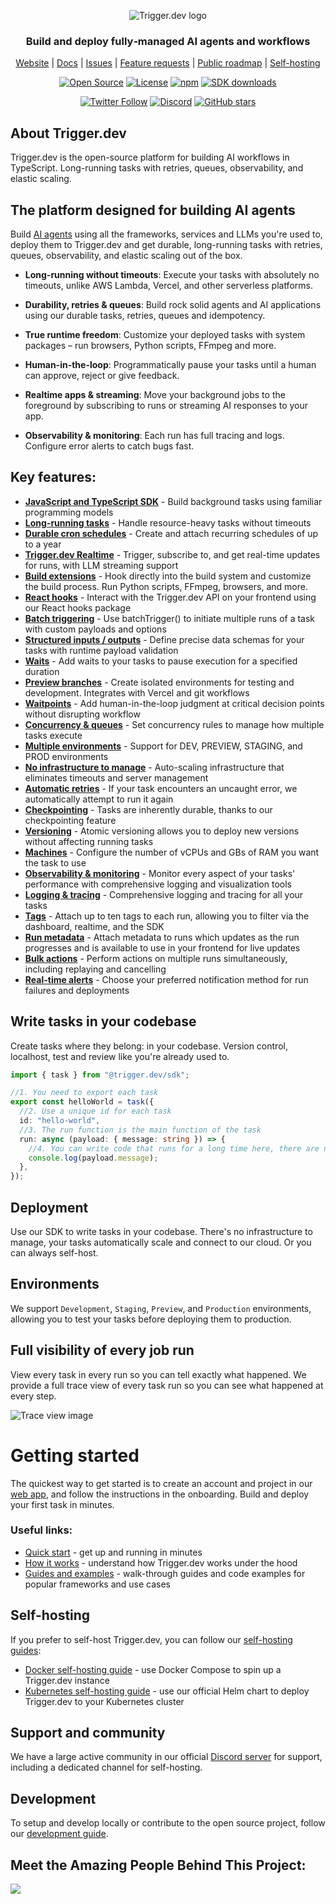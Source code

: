 <div align="center">

![Trigger.dev logo](https://content.trigger.dev/github-header-banner.jpg)

### Build and deploy fully‑managed AI agents and workflows

[Website](https://trigger.dev) | [Docs](https://trigger.dev/docs) | [Issues](https://github.com/triggerdotdev/trigger.dev/issues) | [Feature requests](https://triggerdev.featurebase.app/) | [Public roadmap](https://triggerdev.featurebase.app/roadmap) | [Self-hosting](https://trigger.dev/docs/self-hosting/overview)

[![Open Source](https://img.shields.io/badge/Open%20Source-%E2%9D%A4-red.svg)](https://github.com/triggerdotdev/trigger.dev)
[![License](https://img.shields.io/badge/license-Apache%202.0-blue.svg)](https://github.com/triggerdotdev/trigger.dev/blob/main/LICENSE)
[![npm](https://img.shields.io/npm/v/@trigger.dev/sdk.svg?label=npm)](https://www.npmjs.com/package/@trigger.dev/sdk)
[![SDK downloads](https://img.shields.io/npm/dm/@trigger.dev/sdk.svg?label=SDK%20downloads)](https://www.npmjs.com/package/@trigger.dev/sdk)

[![Twitter Follow](https://img.shields.io/twitter/follow/triggerdotdev?style=social)](https://twitter.com/triggerdotdev)
[![Discord](https://img.shields.io/discord/1066956501299777596?logo=discord&logoColor=white&color=7289da)](https://discord.gg/nkqV9xBYWy)
[![GitHub stars](https://img.shields.io/github/stars/triggerdotdev/trigger.dev?style=social)](https://github.com/triggerdotdev/trigger.dev)

</div>

## About Trigger.dev

Trigger.dev is the open-source platform for building AI workflows in TypeScript. Long-running tasks with retries, queues, observability, and elastic scaling.

## The platform designed for building AI agents

Build [AI agents](https://trigger.dev/product/ai-agents) using all the frameworks, services and LLMs you're used to, deploy them to Trigger.dev and get durable, long-running tasks with retries, queues, observability, and elastic scaling out of the box.

- **Long-running without timeouts**: Execute your tasks with absolutely no timeouts, unlike AWS Lambda, Vercel, and other serverless platforms.

- **Durability, retries & queues**: Build rock solid agents and AI applications using our durable tasks, retries, queues and idempotency.

- **True runtime freedom**: Customize your deployed tasks with system packages – run browsers, Python scripts, FFmpeg and more.

- **Human-in-the-loop**: Programmatically pause your tasks until a human can approve, reject or give feedback.

- **Realtime apps & streaming**: Move your background jobs to the foreground by subscribing to runs or streaming AI responses to your app.

- **Observability & monitoring**: Each run has full tracing and logs. Configure error alerts to catch bugs fast.

## Key features:

- **[JavaScript and TypeScript SDK](https://trigger.dev/docs/tasks/overview)** - Build background tasks using familiar programming models
- **[Long-running tasks](https://trigger.dev/docs/runs/max-duration)** - Handle resource-heavy tasks without timeouts
- **[Durable cron schedules](https://trigger.dev/docs/tasks/scheduled#scheduled-tasks-cron)** - Create and attach recurring schedules of up to a year
- **[Trigger.dev Realtime](https://trigger.dev/docs/realtime/overview)** - Trigger, subscribe to, and get real-time updates for runs, with LLM streaming support
- **[Build extensions](https://trigger.dev/docs/config/extensions/overview#build-extensions)** - Hook directly into the build system and customize the build process. Run Python scripts, FFmpeg, browsers, and more.
- **[React hooks](https://trigger.dev/docs/frontend/react-hooks#react-hooks)** - Interact with the Trigger.dev API on your frontend using our React hooks package
- **[Batch triggering](https://trigger.dev/docs/triggering#tasks-batchtrigger)** - Use batchTrigger() to initiate multiple runs of a task with custom payloads and options
- **[Structured inputs / outputs](https://trigger.dev/docs/tasks/schemaTask#schematask)** - Define precise data schemas for your tasks with runtime payload validation
- **[Waits](https://trigger.dev/docs/wait)** - Add waits to your tasks to pause execution for a specified duration
- **[Preview branches](https://trigger.dev/docs/deployment/preview-branches)** - Create isolated environments for testing and development. Integrates with Vercel and git workflows
- **[Waitpoints](https://trigger.dev/docs/wait-for-token#wait-for-token)** - Add human-in-the-loop judgment at critical decision points without disrupting workflow
- **[Concurrency & queues](https://trigger.dev/docs/queue-concurrency#concurrency-and-queues)** - Set concurrency rules to manage how multiple tasks execute
- **[Multiple environments](https://trigger.dev/docs/how-it-works#dev-mode)** - Support for DEV, PREVIEW, STAGING, and PROD environments
- **[No infrastructure to manage](https://trigger.dev/docs/how-it-works#trigger-dev-architecture)** - Auto-scaling infrastructure that eliminates timeouts and server management
- **[Automatic retries](https://trigger.dev/docs/errors-retrying)** - If your task encounters an uncaught error, we automatically attempt to run it again
- **[Checkpointing](https://trigger.dev/docs/how-it-works#the-checkpoint-resume-system)** - Tasks are inherently durable, thanks to our checkpointing feature
- **[Versioning](https://trigger.dev/docs/versioning)** - Atomic versioning allows you to deploy new versions without affecting running tasks
- **[Machines](https://trigger.dev/docs/machines)** - Configure the number of vCPUs and GBs of RAM you want the task to use
- **[Observability & monitoring](https://trigger.dev/product/observability-and-monitoring)** - Monitor every aspect of your tasks' performance with comprehensive logging and visualization tools
- **[Logging & tracing](https://trigger.dev/docs/logging)** - Comprehensive logging and tracing for all your tasks
- **[Tags](https://trigger.dev/docs/tags#tags)** - Attach up to ten tags to each run, allowing you to filter via the dashboard, realtime, and the SDK
- **[Run metadata](https://trigger.dev/docs/runs/metadata#run-metadata)** - Attach metadata to runs which updates as the run progresses and is available to use in your frontend for live updates
- **[Bulk actions](https://trigger.dev/docs/bulk-actions)** - Perform actions on multiple runs simultaneously, including replaying and cancelling
- **[Real-time alerts](https://trigger.dev/docs/troubleshooting-alerts#alerts)** - Choose your preferred notification method for run failures and deployments

## Write tasks in your codebase

Create tasks where they belong: in your codebase. Version control, localhost, test and review like you're already used to.

```ts
import { task } from "@trigger.dev/sdk";

//1. You need to export each task
export const helloWorld = task({
  //2. Use a unique id for each task
  id: "hello-world",
  //3. The run function is the main function of the task
  run: async (payload: { message: string }) => {
    //4. You can write code that runs for a long time here, there are no timeouts
    console.log(payload.message);
  },
});
```

## Deployment

Use our SDK to write tasks in your codebase. There's no infrastructure to manage, your tasks automatically scale and connect to our cloud. Or you can always self-host.

## Environments

We support `Development`, `Staging`, `Preview`, and `Production` environments, allowing you to test your tasks before deploying them to production.

## Full visibility of every job run

View every task in every run so you can tell exactly what happened. We provide a full trace view of every task run so you can see what happened at every step.

![Trace view image](https://content.trigger.dev/trace-view.png)

# Getting started

The quickest way to get started is to create an account and project in our [web app](https://cloud.trigger.dev), and follow the instructions in the onboarding. Build and deploy your first task in minutes.

### Useful links:

- [Quick start](https://trigger.dev/docs/quick-start) - get up and running in minutes
- [How it works](https://trigger.dev/docs/v3/how-it-works) - understand how Trigger.dev works under the hood
- [Guides and examples](https://trigger.dev/docs/guides/introduction) - walk-through guides and code examples for popular frameworks and use cases

## Self-hosting

If you prefer to self-host Trigger.dev, you can follow our [self-hosting guides](https://trigger.dev/docs/self-hosting/overview):

- [Docker self-hosting guide](https://trigger.dev/docs/self-hosting/docker) - use Docker Compose to spin up a Trigger.dev instance
- [Kubernetes self-hosting guide](https://trigger.dev/docs/self-hosting/kubernetes) - use our official Helm chart to deploy Trigger.dev to your Kubernetes cluster

## Support and community

We have a large active community in our official [Discord server](https://trigger.dev/discord) for support, including a dedicated channel for self-hosting.

## Development

To setup and develop locally or contribute to the open source project, follow our [development guide](./CONTRIBUTING.md).

## Meet the Amazing People Behind This Project:

<a href="https://github.com/triggerdotdev/trigger.dev/graphs/contributors">
  <img src="https://contrib.rocks/image?repo=triggerdotdev/trigger.dev" />
</a>
